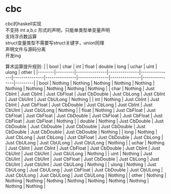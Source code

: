 # cbc

cbc的haskell实现
</br>
不支持 int a,b,c 形式的声明，只能单类型单变量声明
</br>
支持浮点数运算
</br>
struct变量类型不需要写struct关键字，union同理
</br>
声明文件与源码分离
</br>
开发ing
</br>

算术运算提升规则:
|        | bool    | char          | int           | float         | double        | long          | uchar         | uint          | ulong         | other   |
|--------|---------|---------------|---------------|---------------|---------------|---------------|---------------|---------------|---------------|---------|
| bool   | Nothing | Nothing       | Nothing       | Nothing       | Nothing       | Nothing       | Nothing       | Nothing       | Nothing       | Nothing |
| char   | Nothing | Just CbInt    | Just CbInt    | Just CbFloat  | Just CbDouble | Just CbLong   | Just CbInt    | Just CbUInt   | Just CbULong  | Nothing |
| int    | Nothing | Just CbInt    | Just CbInt    | Just CbFloat  | Just CbDouble | Just CbLong   | Just CbInt    | Just CbUInt   | Just CbULong  | Nothing |
| float  | Nothing | Just CbFloat  | Just CbFloat  | Just CbFloat  | Just CbDouble | Just CbFloat  | Just CbFloat  | Just CbFloat  | Just CbFloat  | Nothing |
| double | Nothing | Just CbDouble | Just CbDouble | Just CbDouble | Just CbDouble | Just CbDouble | Just CbDouble | Just CbDouble | Just CbDouble | Nothing |
| long   | Nothing | Just CbLong   | Just CbLong   | Just CbFloat  | Just CbDouble | Just CbLong   | Just CbULong  | Just CbULong  | Just CbULong  | Nothing |
| uchar  | Nothing | Just CbInt    | Just CbInt    | Just CbFloat  | Just CbDouble | Just CbInt    | Just CbUInt   | Just CbUInt   | Just CbULong  | Nothing |
| uint   | Nothing | Just CbUInt   | Just CbUInt   | Just CbFloat  | Just CbDouble | Just CbLong   | Just CbUInt   | Just CbUInt   | Just CbULong  | Nothing |
| ulong  | Nothing | Just CbULong  | Just CbULong  | Just CbFloat  | Just CbDouble | Just CbULong  | Just CbULong  | Just CbULong  | Just CbULong  | Nothing |
| other  | Nothing | Nothing       | Nothing       | Nothing       | Nothing       | Nothing       | Nothing       | Nothing       | Nothing       | Nothing |